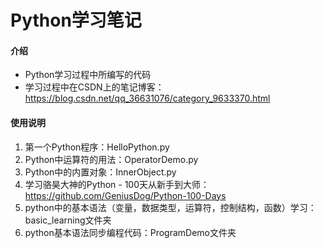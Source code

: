 # Python学习笔记

#### 介绍
- Python学习过程中所编写的代码
- 学习过程中在CSDN上的笔记博客：https://blog.csdn.net/qq_36631076/category_9633370.html



#### 使用说明

1.  第一个Python程序：HelloPython.py
2.  Python中运算符的用法：OperatorDemo.py
3.  Python中的内置对象：InnerObject.py
4.  学习骆昊大神的Python - 100天从新手到大师：https://github.com/GeniusDog/Python-100-Days
5.  python中的基本语法（变量，数据类型，运算符，控制结构，函数）学习：basic_learning文件夹
6.  python基本语法同步编程代码：ProgramDemo文件夹
